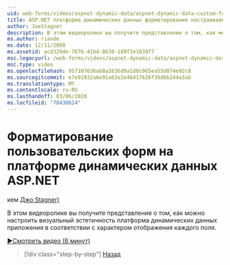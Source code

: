 ```yaml
---
uid: web-forms/videos/aspnet-dynamic-data/aspnet-dynamic-data-custom-form-formatting
title: ASP.NET платформа динамических данных форматирование настраиваемой формы | Документация Майкрософт
author: JoeStagner
description: В этом видеоролике вы получите представление о том, как можно настроить визуальный эстетичность приложения платформа динамических данных в соответствии с конкретными перезапишется...
ms.author: riande
ms.date: 12/11/2008
ms.assetid: acd329de-7676-41b4-8638-189f3e1039f7
msc.legacyurl: /web-forms/videos/aspnet-dynamic-data/aspnet-dynamic-data-custom-form-formatting
msc.type: video
ms.openlocfilehash: 957107636a68a2636d9a1d0c965ea55d074e92c8
ms.sourcegitcommit: e7e91932a6e91a63e2e46417626f39d6b244a3ab
ms.translationtype: MT
ms.contentlocale: ru-RU
ms.lasthandoff: 03/06/2020
ms.locfileid: "78438624"
---
```

# <a name="aspnet-dynamic-data-custom-form-formatting"></a>Форматирование пользовательских форм на платформе динамических данных ASP.NET

кем [Джо Stagner)](https://github.com/JoeStagner)

В этом видеоролике вы получите представление о том, как можно настроить визуальный эстетичность платформа динамических данных приложения в соответствии с характером отображения каждого поля.

[&#9654;Смотреть видео (6 минут)](https://channel9.msdn.com/Blogs/ASP-NET-Site-Videos/aspnet-dynamic-data-custom-form-formatting)

> [!div class="step-by-step"]
> [Назад](how-to-create-table-specific-custom-forms-in-an-aspnet-dynamic-data-application.md)
